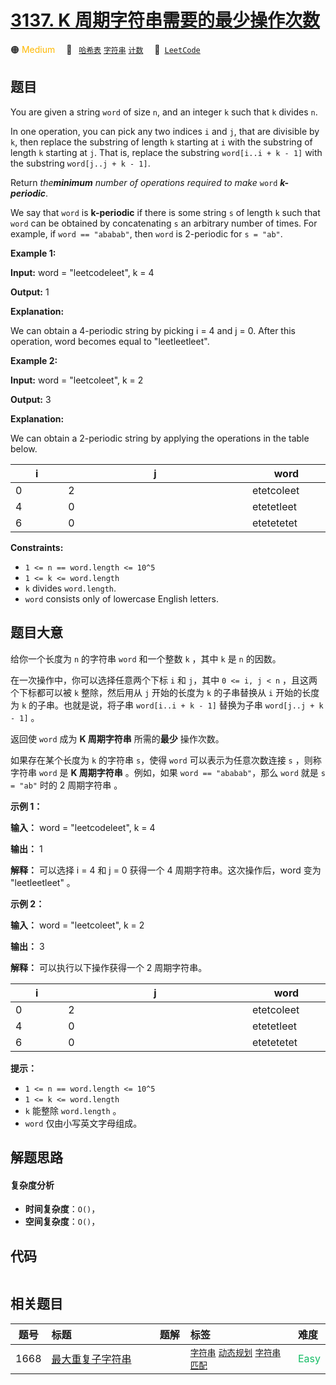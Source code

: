 # [3137. K 周期字符串需要的最少操作次数](https://leetcode.com/problems/minimum-number-of-operations-to-make-word-k-periodic)

🟠 <font color=#ffb800>Medium</font>&emsp; 🔖&ensp; [`哈希表`](/leetcode/outline/tag/hash-table.md) [`字符串`](/leetcode/outline/tag/string.md) [`计数`](/leetcode/outline/tag/counting.md)&emsp; 🔗&ensp;[`LeetCode`](https://leetcode.com/problems/minimum-number-of-operations-to-make-word-k-periodic)


## 题目

You are given a string `word` of size `n`, and an integer `k` such that `k`
divides `n`.

In one operation, you can pick any two indices `i` and `j`, that are divisible
by `k`, then replace the substring of length `k` starting at `i` with the
substring of length `k` starting at `j`. That is, replace the substring
`word[i..i + k - 1]` with the substring `word[j..j + k - 1]`.

Return _the**minimum** number of operations required to make_ `word`
_**k-periodic**_.

We say that `word` is **k-periodic** if there is some string `s` of length `k`
such that `word` can be obtained by concatenating `s` an arbitrary number of
times. For example, if `word == "ababab"`, then `word` is 2-periodic for `s =
"ab"`.



**Example 1:**

**Input:** word = "leetcodeleet", k = 4

**Output:** 1

**Explanation:**

We can obtain a 4-periodic string by picking i = 4 and j = 0. After this
operation, word becomes equal to "leetleetleet".

**Example 2:**

**Input:** word = "leetcoleet", k = 2

**Output:** 3

**Explanation:**

We can obtain a 2-periodic string by applying the operations in the table
below.

i | j | word  
---|---|---  
0 | 2 | etetcoleet  
4 | 0 | etetetleet  
6 | 0 | etetetetet  
  




**Constraints:**

  * `1 <= n == word.length <= 10^5`
  * `1 <= k <= word.length`
  * `k` divides `word.length`.
  * `word` consists only of lowercase English letters.


## 题目大意

给你一个长度为 `n` 的字符串 `word` 和一个整数 `k` ，其中 `k` 是 `n` 的因数。

在一次操作中，你可以选择任意两个下标 `i` 和 `j`，其中 `0 <= i, j < n` ，且这两个下标都可以被 `k` 整除，然后用从 `j`
开始的长度为 `k` 的子串替换从 `i` 开始的长度为 `k` 的子串。也就是说，将子串 `word[i..i + k - 1]` 替换为子串
`word[j..j + k - 1]` 。

返回使 `word` 成为 **K 周期字符串** 所需的**最少** 操作次数。

如果存在某个长度为 `k` 的字符串 `s`，使得 `word` 可以表示为任意次数连接 `s` ，则称字符串 `word` 是 **K 周期字符串**
。例如，如果 `word == "ababab"`，那么 `word` 就是 `s = "ab"` 时的 2 周期字符串 。



**示例 1：**

**输入：** word = "leetcodeleet", k = 4

**输出：** 1

**解释：** 可以选择 i = 4 和 j = 0 获得一个 4 周期字符串。这次操作后，word 变为 "leetleetleet" 。

**示例 2：**

**输入：** word = "leetcoleet", k = 2

**输出：** 3

**解释：** 可以执行以下操作获得一个 2 周期字符串。

i | j | word  
---|---|---  
0 | 2 | etetcoleet  
4 | 0 | etetetleet  
6 | 0 | etetetetet  
  


**提示：**

  * `1 <= n == word.length <= 10^5`
  * `1 <= k <= word.length`
  * `k` 能整除 `word.length` 。
  * `word` 仅由小写英文字母组成。


## 解题思路

#### 复杂度分析

- **时间复杂度**：`O()`，
- **空间复杂度**：`O()`，

## 代码

```javascript

```

## 相关题目

<!-- prettier-ignore -->
| 题号 | 标题 | 题解 | 标签 | 难度 |
| :------: | :------ | :------: | :------ | :------ |
| 1668 | [最大重复子字符串](https://leetcode.com/problems/maximum-repeating-substring) |  |  [`字符串`](/leetcode/outline/tag/string.md) [`动态规划`](/leetcode/outline/tag/dynamic-programming.md) [`字符串匹配`](/leetcode/outline/tag/string-matching.md) | <font color=#15bd66>Easy</font> |

<style>
.blue {
    background-color: #096dd9;
    padding: 0.25rem 0.5rem;
    margin: 0;
    font-size: 0.85em;
    border-radius: 3px;
    color: white;
    font-weight: 500;
}
table th:first-of-type { width: 10%; }
table th:nth-of-type(2) { width: 35%; }
table th:nth-of-type(3) { width: 10%; }
table th:nth-of-type(4) { width: 35%; }
table th:nth-of-type(5) { width: 10%; }
</style>
